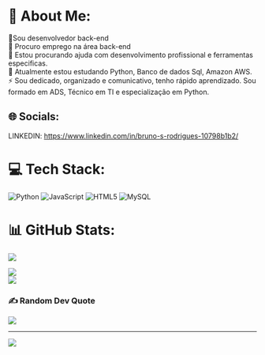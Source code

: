 # 💫 About Me:
🔭Sou desenvolvedor back-end<br>👯 Procuro emprego na área back-end<br>🤝 Estou procurando ajuda com desenvolvimento profissional e ferramentas especificas.<br>🌱 Atualmente estou estudando Python, Banco de dados Sql, Amazon AWS.<br>⚡ Sou dedicado, organizado e comunicativo, tenho rápido aprendizado. Sou formado em ADS, Técnico em TI e especialização em Python.


## 🌐 Socials:
LINKEDIN:
https://www.linkedin.com/in/bruno-s-rodrigues-10798b1b2/

# 💻 Tech Stack:
![Python](https://img.shields.io/badge/python-3670A0?style=for-the-badge&logo=python&logoColor=ffdd54) ![JavaScript](https://img.shields.io/badge/javascript-%23323330.svg?style=for-the-badge&logo=javascript&logoColor=%23F7DF1E) ![HTML5](https://img.shields.io/badge/html5-%23E34F26.svg?style=for-the-badge&logo=html5&logoColor=white) ![MySQL](https://img.shields.io/badge/mysql-%2300f.svg?style=for-the-badge&logo=mysql&logoColor=white)
# 📊 GitHub Stats:
![](https://github-readme-stats.vercel.app/api?username=BRUNOSR-DEV&theme=dracula&hide_border=false&include_all_commits=false&count_private=false)<br/>


![](https://github-readme-streak-stats.herokuapp.com/?user=BRUNOSR-DEV&theme=dracula&hide_border=false)<br/>
![](https://github-readme-stats.vercel.app/api/top-langs/?username=BRUNOSR-DEV&theme=dracula&hide_border=false&include_all_commits=false&count_private=false&layout=compact)

### ✍️ Random Dev Quote
![](https://quotes-github-readme.vercel.app/api?type=horizontal&theme=dark)

---
[![](https://visitcount.itsvg.in/api?id=BRUNOSR-DEV&icon=0&color=0)](https://visitcount.itsvg.in)

<!-- Proudly created with GPRM ( https://gprm.itsvg.in ) -->
